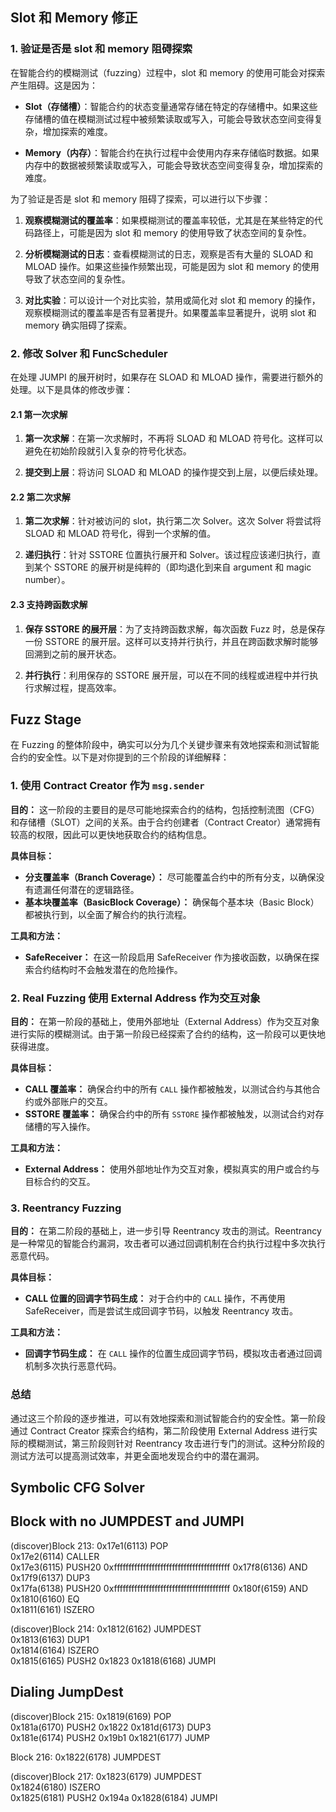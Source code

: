 ## Slot 和 Memory 修正

### 1. 验证是否是 slot 和 memory 阻碍探索

在智能合约的模糊测试（fuzzing）过程中，slot 和 memory 的使用可能会对探索产生阻碍。这是因为：

- **Slot（存储槽）**：智能合约的状态变量通常存储在特定的存储槽中。如果这些存储槽的值在模糊测试过程中被频繁读取或写入，可能会导致状态空间变得复杂，增加探索的难度。
  
- **Memory（内存）**：智能合约在执行过程中会使用内存来存储临时数据。如果内存中的数据被频繁读取或写入，可能会导致状态空间变得复杂，增加探索的难度。

为了验证是否是 slot 和 memory 阻碍了探索，可以进行以下步骤：

1. **观察模糊测试的覆盖率**：如果模糊测试的覆盖率较低，尤其是在某些特定的代码路径上，可能是因为 slot 和 memory 的使用导致了状态空间的复杂性。

2. **分析模糊测试的日志**：查看模糊测试的日志，观察是否有大量的 SLOAD 和 MLOAD 操作。如果这些操作频繁出现，可能是因为 slot 和 memory 的使用导致了状态空间的复杂性。

3. **对比实验**：可以设计一个对比实验，禁用或简化对 slot 和 memory 的操作，观察模糊测试的覆盖率是否有显著提升。如果覆盖率显著提升，说明 slot 和 memory 确实阻碍了探索。

### 2. 修改 Solver 和 FuncScheduler

在处理 JUMPI 的展开树时，如果存在 SLOAD 和 MLOAD 操作，需要进行额外的处理。以下是具体的修改步骤：

#### 2.1 第一次求解

1. **第一次求解**：在第一次求解时，不再将 SLOAD 和 MLOAD 符号化。这样可以避免在初始阶段就引入复杂的符号化状态。

2. **提交到上层**：将访问 SLOAD 和 MLOAD 的操作提交到上层，以便后续处理。

#### 2.2 第二次求解

1. **第二次求解**：针对被访问的 slot，执行第二次 Solver。这次 Solver 将尝试将 SLOAD 和 MLOAD 符号化，得到一个求解的值。

2. **递归执行**：针对 SSTORE 位置执行展开和 Solver。该过程应该递归执行，直到某个 SSTORE 的展开树是纯粹的（即均退化到来自 argument 和 magic number）。

#### 2.3 支持跨函数求解

1. **保存 SSTORE 的展开层**：为了支持跨函数求解，每次函数 Fuzz 时，总是保存一份 SSTORE 的展开层。这样可以支持并行执行，并且在跨函数求解时能够回溯到之前的展开状态。

2. **并行执行**：利用保存的 SSTORE 展开层，可以在不同的线程或进程中并行执行求解过程，提高效率。

## Fuzz Stage

在 Fuzzing 的整体阶段中，确实可以分为几个关键步骤来有效地探索和测试智能合约的安全性。以下是对你提到的三个阶段的详细解释：

### 1. 使用 Contract Creator 作为 `msg.sender`

**目的：** 这一阶段的主要目的是尽可能地探索合约的结构，包括控制流图（CFG）和存储槽（SLOT）之间的关系。由于合约创建者（Contract Creator）通常拥有较高的权限，因此可以更快地获取合约的结构信息。

**具体目标：**
- **分支覆盖率（Branch Coverage）：** 尽可能覆盖合约中的所有分支，以确保没有遗漏任何潜在的逻辑路径。
- **基本块覆盖率（BasicBlock Coverage）：** 确保每个基本块（Basic Block）都被执行到，以全面了解合约的执行流程。

**工具和方法：**
- **SafeReceiver：** 在这一阶段启用 SafeReceiver 作为接收函数，以确保在探索合约结构时不会触发潜在的危险操作。

### 2. Real Fuzzing 使用 External Address 作为交互对象

**目的：** 在第一阶段的基础上，使用外部地址（External Address）作为交互对象进行实际的模糊测试。由于第一阶段已经探索了合约的结构，这一阶段可以更快地获得进度。

**具体目标：**
- **CALL 覆盖率：** 确保合约中的所有 `CALL` 操作都被触发，以测试合约与其他合约或外部账户的交互。
- **SSTORE 覆盖率：** 确保合约中的所有 `SSTORE` 操作都被触发，以测试合约对存储槽的写入操作。

**工具和方法：**
- **External Address：** 使用外部地址作为交互对象，模拟真实的用户或合约与目标合约的交互。

### 3. Reentrancy Fuzzing

**目的：** 在第二阶段的基础上，进一步引导 Reentrancy 攻击的测试。Reentrancy 是一种常见的智能合约漏洞，攻击者可以通过回调机制在合约执行过程中多次执行恶意代码。

**具体目标：**
- **CALL 位置的回调字节码生成：** 对于合约中的 `CALL` 操作，不再使用 SafeReceiver，而是尝试生成回调字节码，以触发 Reentrancy 攻击。

**工具和方法：**
- **回调字节码生成：** 在 `CALL` 操作的位置生成回调字节码，模拟攻击者通过回调机制多次执行恶意代码。

### 总结

通过这三个阶段的逐步推进，可以有效地探索和测试智能合约的安全性。第一阶段通过 Contract Creator 探索合约结构，第二阶段使用 External Address 进行实际的模糊测试，第三阶段则针对 Reentrancy 攻击进行专门的测试。这种分阶段的测试方法可以提高测试效率，并更全面地发现合约中的潜在漏洞。

## Symbolic CFG Solver


## Block with no JUMPDEST and JUMPI

(discover)Block 213:
        0x17e1(6113) POP  
        0x17e2(6114) CALLER  
        0x17e3(6115) PUSH20 0xffffffffffffffffffffffffffffffffffffffff 
        0x17f8(6136) AND  
        0x17f9(6137) DUP3  
        0x17fa(6138) PUSH20 0xffffffffffffffffffffffffffffffffffffffff 
        0x180f(6159) AND  
        0x1810(6160) EQ  
        0x1811(6161) ISZERO  

(discover)Block 214:
        0x1812(6162) JUMPDEST  
        0x1813(6163) DUP1  
        0x1814(6164) ISZERO  
        0x1815(6165) PUSH2 0x1823 
        0x1818(6168) JUMPI  

## Dialing JumpDest

(discover)Block 215:
        0x1819(6169) POP  
        0x181a(6170) PUSH2 0x1822 
        0x181d(6173) DUP3  
        0x181e(6174) PUSH2 0x19b1 
        0x1821(6177) JUMP  

Block 216:
0x1822(6178) JUMPDEST  

(discover)Block 217:
        0x1823(6179) JUMPDEST  
        0x1824(6180) ISZERO  
        0x1825(6181) PUSH2 0x194a 
        0x1828(6184) JUMPI  

